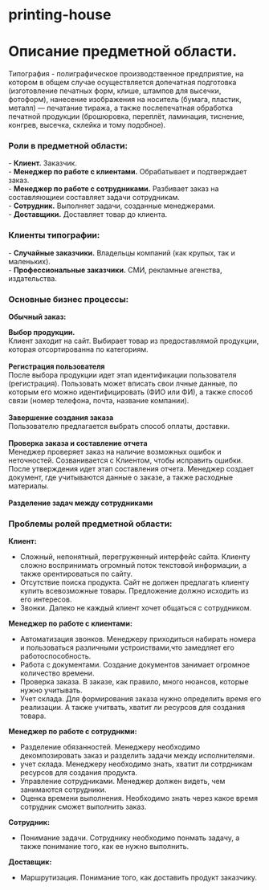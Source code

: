 # printing-house

<h1><b>Описание предметной области.</b></h1>

Типография - полиграфическое производственное предприятие, на котором в общем случае осуществляется допечатная подготовка (изготовление печатных форм, клише, штампов для высечки, фотоформ), нанесение изображения на носитель (бумага, пластик, металл) — печатание тиража, а также послепечатная обработка печатной продукции (брошюровка, переплёт, ламинация, тиснение, конгрев, высечка, склейка и тому подобное).

<h3>Роли в предметной области:</h3>
- <b>Клиент.</b> Заказчик.<br>
- <b>Менеджер по работе с клиентами.</b> Обрабатывает и подтверждает заказ.<br>
- <b>Менеджер по работе с сотрудниками.</b> Разбивает заказ на составляющиеи составляет задачи сотрудникам.<br>
- <b>Сотрудник.</b> Выполняет задачи, созданные менеджерами.<br>
- <b>Доставщики.</b> Доставляет товар до клиента.<br>

<h3>Клиенты типографии:</h3>
- <b>Случайные заказчики.</b> Владельцы компаний (как крупых, так и маленьких).<br>
- <b>Профессиональные заказчики.</b> СМИ, рекламные агенства, издательства.<br>

<h3>Основные бизнес процессы:</h3>

<b>Обычный заказ:</b>

<b>Выбор продукции.</b><br>
Клиент заходит на сайт. Выбирает товар из предоставлямой продукции, которая отсортированна по категориям.<br><br>
<b>Регистрация пользователя</b><br>
После выбора продукции идет этап идентификации пользователя (регистрация). Пользовать может вписать свои лчные данные, по которым его можно идентифицировать (ФИО или ФИ), а также способ связи (номер телефона, почта, название компании).<br><br>
<b>Завершение создания заказа</b><br>
Пользователю предлагается выбрать способ оплаты, доставки.<br><br>
<b>Проверка заказа и составление отчета</b><br>
Менеджер проверяет заказ на наличие возможных ошибок и неточностей. Созванивается с Клиентом, чтобы исправить ошибки. После утверждения идет этап составления отчета. Менеджер создает документ, где учитываются данные о заказе, а также расходные материалы.<br><br>
<b>Разделение задач между сотрудниками</b><br>



<h3>Проблемы ролей предметной области:</h3>

<b>Клиент:</b>
- Сложный, непонятный, перегруженный интерфейс сайта.
Клиенту сложно воспринимать огромный поток текстовой информации, а также орентироваться по сайту.<br>
- Отсутствие поиска продукта.
Сайт не должен предлагать клиенту купить всевозможные товары. Предложение должно исходить из его интересов.<br>
- Звонки.
Далеко не каждый клиент хочет общаться с сотрудником.<br>

<b>Менеджер по работе с клиентами:</b><br>
- Автоматизация звонков.
Менеджеру приходиться набирать номера и пользоваться различными устроиствами,что замедляет его работоспособность.<br>
- Работа с документами.
Создание документов занимает огромное количество времени.<br>
- Проверка заказа.
В заказе, как правило, много нюансов, которые нужно учитывать.<br>
- Учет склада.
Для формирования заказа нужно определить время его реализации. А также учитвать, хватит ли ресурсов для создания товара.<br>

<b>Менеджер по работе с сотруднкми:</b>
- Разделение обязанностей.
Менеджеру необходимо декомпозировать заказ и разделить задачи между исполнителями.<br>
- учет склада.
Менеджеру необходимо знать, хватит ли сотрдникам ресурсов для создания продукта.<br>
- Управление сотрудниками.
Менеджер должен видеть, чем занимаются сотрудники.<br>
- Оценка времени выполнения.
Необходимо знать через какое время сотрудник сможет выполнить заказ.<br>

<b>Сотрудник:</b><br>
- Понимание задачи.
Сотруднику необходимо понмать задачу, а также понимание того, как ее нужно выполнить.<br>

<b>Доставщик:</b><br>
- Маршрутизация.
Понимание того, как доставить продукт заказчику.<br>


